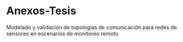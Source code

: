 # Anexos-Tesis
Modelado y validación de topologías de comunicación para redes de sensores en escenarios de monitoreo remoto
